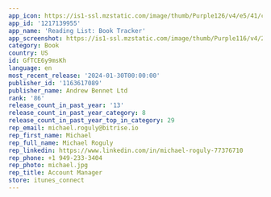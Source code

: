 ```yaml
---
app_icon: https://is1-ssl.mzstatic.com/image/thumb/Purple126/v4/e5/41/c3/e541c3fd-5124-1d73-857d-46b1a627be31/AppIcon-0-0-1x_U007emarketing-0-7-0-85-220.png/1024x1024bb.png
app_id: '1217139955'
app_name: 'Reading List: Book Tracker'
app_screenshot: https://is1-ssl.mzstatic.com/image/thumb/Purple116/v4/26/07/6b/26076b9e-66ae-4b05-51c9-704ce94857ce/1f498b9f-1bfa-4720-b350-bed4ed67bcab_iPhone_14_Plus-0_ToRead.png/1284x2778bb.png
category: Book
country: US
id: GfTCE6y9msKh
language: en
most_recent_release: '2024-01-30T00:00:00'
publisher_id: '1163617089'
publisher_name: Andrew Bennet Ltd
rank: '86'
release_count_in_past_year: '13'
release_count_in_past_year_category: 8
release_count_in_past_year_top_in_category: 29
rep_email: michael.roguly@bitrise.io
rep_first_name: Michael
rep_full_name: Michael Roguly
rep_linkedin: https://www.linkedin.com/in/michael-roguly-77376710
rep_phone: +1 949-233-3404
rep_photo: michael.jpg
rep_title: Account Manager
store: itunes_connect
---
```

